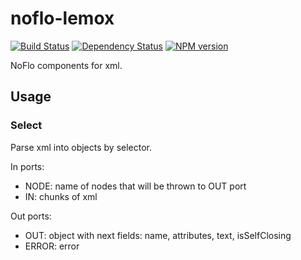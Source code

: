 # noflo-lemox
[![Build Status](https://travis-ci.org/burkostya/noflo-lemox.png?branch=master)](https://travis-ci.org/burkostya/noflo-lemox) [![Dependency Status](https://gemnasium.com/burkostya/noflo-lemox.png)](https://gemnasium.com/burkostya/noflo-lemox) [![NPM version](https://badge.fury.io/js/noflo-lemox.png)](http://badge.fury.io/js/noflo-lemox)

NoFlo components for xml.

## Usage

### Select

Parse xml into objects by selector.

In ports:

- NODE: name of nodes that will be thrown to OUT port
- IN: chunks of xml

Out ports:

- OUT: object with next fields: name, attributes, text, isSelfClosing
- ERROR: error